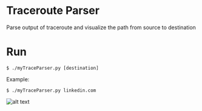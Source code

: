 # Traceroute Parser

Parse output of traceroute and visualize the path from source to destination

# Run
```
$ ./myTraceParser.py [destination]
```

Example:
```
$ ./myTraceParser.py linkedin.com
```

![alt text](https://github.com/adam-p/markdown-here/raw/master/src/common/images/example.png)
